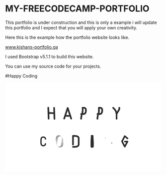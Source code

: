 # MY-FREECODECAMP-PORTFOLIO

This portfolio is under construction and this is only a example i will update this portfolio and I expect that you will apply your own creativity.

Here this is the example how the portfolio website looks like.

www.kishans-portfolio.ga

I used Bootstrap v5.1.1 to build this website.

You can use my source code for your projects.

#Happy Coding

<!DOCTYPE html>
<html>
  <body>
    <img src="Happy-Coding.gif" alt="Please Refresh">
  </body>
  </html>
